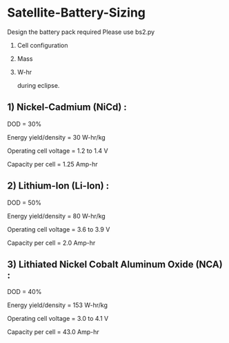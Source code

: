 # Satellite-Battery-Sizing

Design the battery pack required 
Please use bs2.py

1) Cell configuration

2) Mass

3) W-hr 

   during eclipse.

## 1) Nickel-Cadmium (NiCd) :

DOD = 30%

Energy yield/density = 30 W-hr/kg

Operating cell voltage = 1.2 to 1.4 V

Capacity per cell = 1.25 Amp-hr



## 2) Lithium-Ion (Li-Ion) :

DOD = 50%

Energy yield/density = 80 W-hr/kg

Operating cell voltage = 3.6 to 3.9 V

Capacity per cell = 2.0 Amp-hr


## 3) Lithiated Nickel Cobalt Aluminum Oxide (NCA) :

DOD = 40%

Energy yield/density = 153 W-hr/kg

Operating cell voltage = 3.0 to 4.1 V

Capacity per cell = 43.0 Amp-hr
